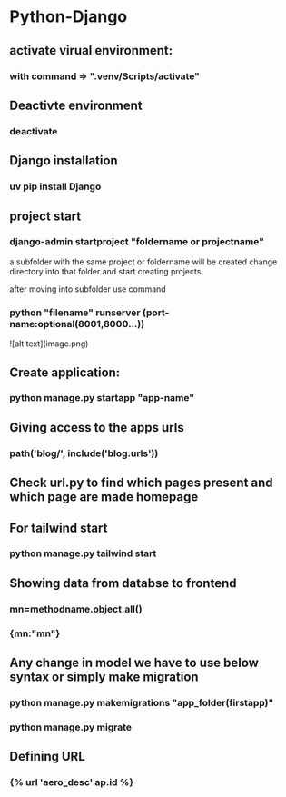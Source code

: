 # Python-Django
<h3></h3>
<h2>activate virual environment:</h2>
<h3>with command => ".venv/Scripts/activate"</h3>

<h2>Deactivte environment</h2>
<h3>deactivate</h3>


<h2>Django installation</h2>
<h3>uv pip install Django</h3>


<h2>project start</h2>
<!-- A project will be created only once but apps will be multiple inside the project -->
<h3>django-admin startproject "foldername or projectname"</h3>
<p>a subfolder with the same project or foldername will be created change directory into that folder
and start creating projects
</p>

<p>after moving into subfolder use command
<h3>python "filename" runserver (port-name:optional(8001,8000...))</h3>
</p>
![alt text](image.png)


<h2>Create application:</h2>
<!-- this below command will only create a file inside of project folder(whcih was initailized at start) -->
<!-- urls locator or url.py and settings.py won't be in these applications -->
<h3>python manage.py startapp "app-name"</h3>

<!--1.  first step after creating an app -->
<!-- make the main project aware that a new app has been created through settings.py in main project folder -->
<!-- For this go to settings.py inside of main project folder and write the name of app that is created such as "project1" in this case under installed apps lists -->

<!--2. Second step is to make the templates appear in the application create  -->
<!-- things to consider: we had already made a template under the main project but considering each application is a unique app we can meke a different template in each of the app -->
<!--create a template folder under application and under that same app name and under that all templates will be created  -->


<!-- step 3. as seen in the diagram: make the views(html file inside of project1 render by using request and render) -->
<!-- now the urls has to be passed to the application form main project one  -->
<!-- for this create urls.py within the application as it won't exist 
after this creation copy the content of urls.py from root level and paste it on the application folder
-->
<!-- Important thing to do now is to give access to that url.py file of the app that we have create for this use or
import include and use this syntax
 -->
 <h2>Giving access to the apps urls</h2>
 <h3>path('blog/', include('blog.urls'))</h3>

<h2>Check url.py to find which pages present and which page are made homepage</h2>

 <!-- Usage of common layout files that can be used with only some basic synatx -->
 <!-- A unnamed block will be used in every layout(the block will be positioned within a specified area)
  -->
  <!-- to use this we have to use the exyend property in any other files -->
  <!-- In order to use templates place of other app we can use the same extend property -->
  <!-- the compiler will check first inside of the folder for layout file and if not it will check under the  root directory. -->

  <h2>For tailwind start</h2> 
  <!-- create venv or inside of venv that was created -->
   <h3>python manage.py tailwind start</h3>




  <!-- Working with models: -->
  <!-- first define models within each application it may consist of media like images -->
  <!-- For media access settings has to be updated -->
  <!-- update the url as accordingly the settings update -->


  <!-- Before making or running app we need to migrate the particular app using -->
  <!-- python manage.py makemigrations firstapp -->
  <!-- this will generate a migration file such that all the commands witten in models will create a 
  sql format within the init python file of the migrations folder.
   -->

   <!-- do migrate the manage.py file after this -->



   <!-- Through admin.py we can attach any model to it and can see it in admin panel -->
   <!-- 
   
   first step is to import the model made.
   second step is to add the method made inside of model into the admin.
   
   -->





<h2> Showing data from databse to frontend</h2>
<!-- first take all the object values from database and store in  a variale -->
<h3>mn=methodname.object.all()</h3>
<!-- at last at the render portion -->
<h3>{mn:"mn"}</h3>

<!-- use above to change at the formtend folder or html template at the beginning -->
<!-- Just be careful with the template that was created top match the structure. -->
<!-- 38 -->

<h2>Any change in model we have to use below syntax or simply make migration</h2>
<h3> python manage.py makemigrations "app_folder(firstapp)"</h3>
<h3>python manage.py migrate</h3>

<!-- Basically in view you have to put those things that you have to show -->
<!-- create a view or functions -->
<!-- view will ask for a page to display and create a html file -->
<!-- at last you need url for redirection to shoe the route -->

<!-- For relocation or redirect into another page we have used variable ({%....%}) inside of anchor tag

the anchor tag consists of url so that redirection can be provided.

in this case the name used along with url can be used again.
 -->

 <h2>Defining URL</h2>
 <h3>{% url 'aero_desc' ap.id %}</h3>

 <!-- Always use the variable of the page you want to make update on -->
 <!-- You won't see update on one page by using update of another page -->